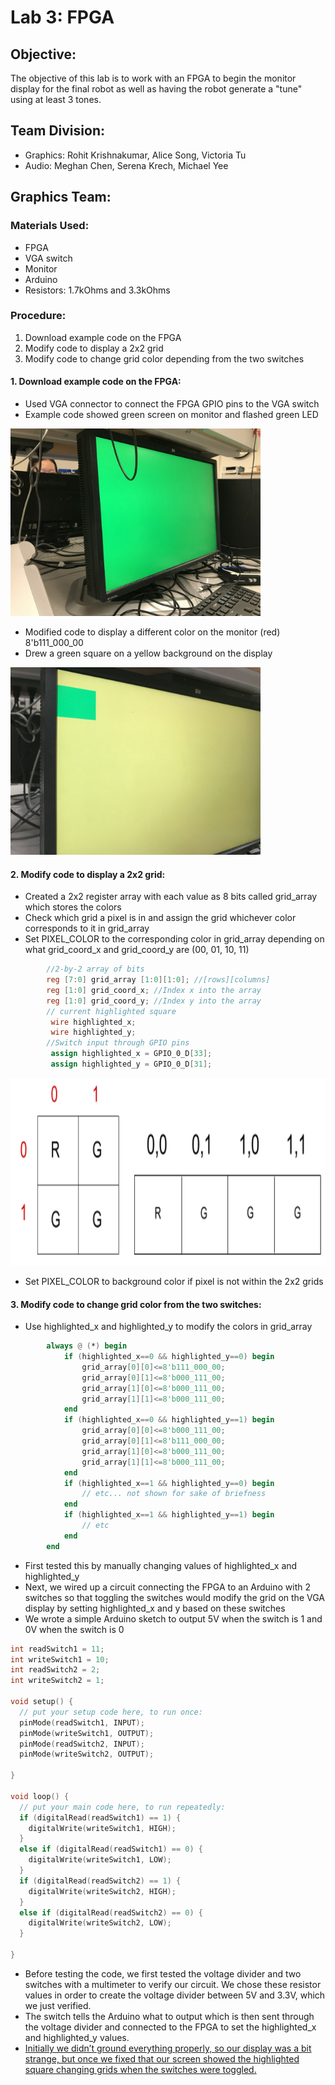 # Lab 3: FPGA

## Objective:
The objective of this lab is to work with an FPGA to begin the monitor display for the final robot as well as having the robot generate a "tune" using at least 3 tones.

## Team Division:
* Graphics: Rohit Krishnakumar, Alice Song, Victoria Tu
* Audio: Meghan Chen, Serena Krech, Michael Yee

## Graphics Team:
### Materials Used:
* FPGA
* VGA switch
* Monitor
* Arduino
* Resistors: 1.7kOhms and 3.3kOhms

### Procedure:
1. Download example code on the FPGA
2. Modify code to display a 2x2 grid
3. Modify code to change grid color depending from the two switches

#### 1. Download example code on the FPGA:
* Used VGA connector to connect the FPGA GPIO pins to the VGA switch
* Example code showed green screen on monitor and flashed green LED

<img src="https://github.com/sk2282/ECE3400_Team8/blob/master/pictures/Lab3/GraphicsGreenScreen.jpg?raw=true" height="300" />

* Modified code to display a different color on the monitor (red) 8'b111_000_00
* Drew a green square on a yellow background on the display 

<img src="https://github.com/sk2282/ECE3400_Team8/blob/master/pictures/Lab3/GraphicsSquare.jpg?raw=true" height="300" />



#### 2. Modify code to display a 2x2 grid:
* Created a 2x2 register array with each value as 8 bits called grid_array which stores the colors
* Check which grid a pixel is in and assign the grid whichever color corresponds to it in grid_array
* Set PIXEL_COLOR to the corresponding color in grid_array depending on what grid_coord_x and grid_coord_y are (00, 01, 10, 11) 

```v
	 	//2-by-2 array of bits
		reg [7:0] grid_array [1:0][1:0]; //[rows][columns]
		reg [1:0] grid_coord_x; //Index x into the array
		reg [1:0] grid_coord_y; //Index y into the array
		// current highlighted square
		 wire highlighted_x;
		 wire highlighted_y;	 
		//Switch input through GPIO pins
		 assign highlighted_x = GPIO_0_D[33];
		 assign highlighted_y = GPIO_0_D[31];
```

<img src="https://github.com/sk2282/ECE3400_Team8/blob/master/pictures/Lab3/BothGrids.png?raw=true" height="300" />

* Set PIXEL_COLOR to background color if pixel is not within the 2x2 grids


#### 3. Modify code to change grid color from the two switches:
* Use highlighted_x and highlighted_y to modify the colors in grid_array

```v
		always @ (*) begin
			if (highlighted_x==0 && highlighted_y==0) begin
				grid_array[0][0]<=8'b111_000_00;
				grid_array[0][1]<=8'b000_111_00;
				grid_array[1][0]<=8'b000_111_00;
				grid_array[1][1]<=8'b000_111_00;
			end
			if (highlighted_x==0 && highlighted_y==1) begin
				grid_array[0][0]<=8'b000_111_00;
				grid_array[0][1]<=8'b111_000_00;
				grid_array[1][0]<=8'b000_111_00;
				grid_array[1][1]<=8'b000_111_00;
			end
			if (highlighted_x==1 && highlighted_y==0) begin
				// etc... not shown for sake of briefness
			end
			if (highlighted_x==1 && highlighted_y==1) begin
				// etc
			end
		end
```

* First tested this by manually changing values of highlighted_x and highlighted_y
* Next, we wired up a circuit connecting the FPGA to an Arduino with 2 switches so that toggling the switches would modify the grid on the VGA display by setting highlighted_x and y based on these switches
* We wrote a simple Arduino sketch to output 5V when the switch is 1 and 0V when the switch is 0

```c
int readSwitch1 = 11;
int writeSwitch1 = 10;
int readSwitch2 = 2;
int writeSwitch2 = 1;

void setup() {
  // put your setup code here, to run once:
  pinMode(readSwitch1, INPUT);
  pinMode(writeSwitch1, OUTPUT);
  pinMode(readSwitch2, INPUT);
  pinMode(writeSwitch2, OUTPUT);

}

void loop() {
  // put your main code here, to run repeatedly:
  if (digitalRead(readSwitch1) == 1) {
    digitalWrite(writeSwitch1, HIGH);
  }
  else if (digitalRead(readSwitch1) == 0) {
    digitalWrite(writeSwitch1, LOW);
  }
  if (digitalRead(readSwitch2) == 1) {
    digitalWrite(writeSwitch2, HIGH);
  }
  else if (digitalRead(readSwitch2) == 0) {
    digitalWrite(writeSwitch2, LOW);
  }

}
```

* Before testing the code, we first tested the voltage divider and two switches with a multimeter to verify our circuit. We chose these resistor values in order to create the voltage divider between 5V and 3.3V, which we just verified.
* The switch tells the Arduino what to output which is then sent through the voltage divider and connected to the FPGA to set the highlighted_x and highlighted_y values. 
* [Initially we didn’t ground everything properly, so our display was a bit strange, but once we fixed that our screen showed the highlighted square changing grids when the switches were toggled.](https://youtu.be/8U0nGZCbZIM)


